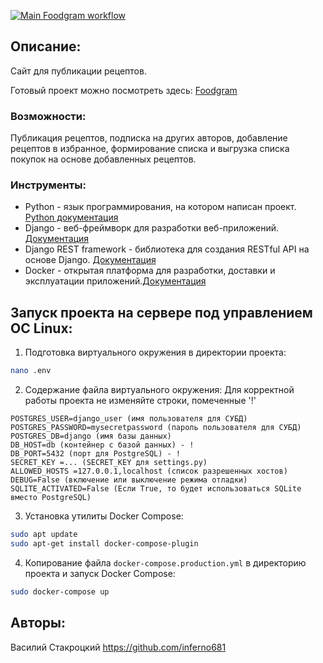 [![Main Foodgram workflow](https://github.com/inferno681/foodgram-project-react/actions/workflows/main.yml/badge.svg?branch=master)](https://github.com/inferno681/foodgram-project-react/actions/workflows/main.yml)

## Описание:
Сайт для публикации рецептов.

Готовый проект можно посмотреть здесь:
[Foodgram](https://foodgrampr.ddns.net/)


### Возможности:
Публикация рецептов, подписка на других авторов, добавление рецептов в избранное, формирование списка и выгрузка списка покупок на основе добавленных рецептов.

### Инструменты:
- Python - язык программирования, на котором написан проект. [Python документация](https://docs.python.org/3.9/)
- Django - веб-фреймворк для разработки веб-приложений. [Документация](https://docs.djangoproject.com/)
- Django REST framework - библиотека для создания RESTful API на основе Django. [Документация](https://www.django-rest-framework.org/)
- Docker - открытая платформа для разработки, доставки и эксплуатации приложений.[Документация](https://docs.docker.com/)

## Запуск проекта на сервере под управлением ОС Linux:

1. Подготовка виртуального окружения в директории проекта:
```bash
nano .env
```

2. Содержание файла виртуального окружения:
Для корректной работы проекта не изменяйте строки, помеченные '!'
```nano
POSTGRES_USER=django_user (имя пользователя для СУБД)
POSTGRES_PASSWORD=mysecretpassword (пароль пользователя для СУБД)
POSTGRES_DB=django (имя базы данных)
DB_HOST=db (контейнер с базой данных) - !
DB_PORT=5432 (порт для PostgreSQL) - !
SECRET_KEY =... (SECRET_KEY для settings.py)
ALLOWED_HOSTS =127.0.0.1,localhost (список разрешенных хостов)
DEBUG=False (включение или выключение режима отладки)
SQLITE_ACTIVATED=False (Если True, то будет использоваться SQLite вместо PostgreSQL)
```

3. Установка утилиты Docker Compose:
```bash
sudo apt update
sudo apt-get install docker-compose-plugin
```

4. Копирование файла `docker-compose.production.yml` в директорию проекта и запуск Docker Compose:
```bash
sudo docker-compose up
```
## Авторы:
Василий Стакроцкий https://github.com/inferno681
